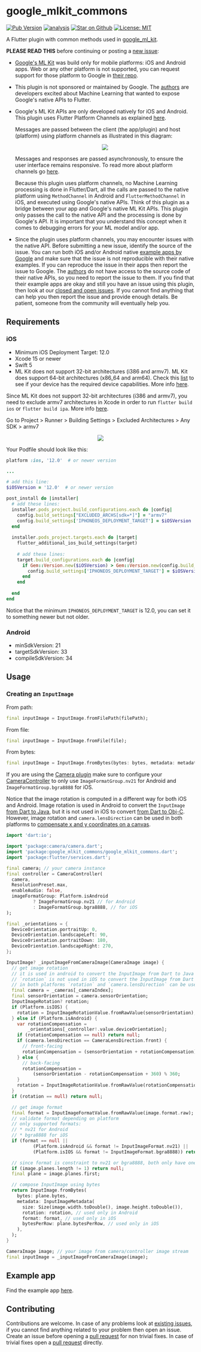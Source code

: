# google\_mlkit\_commons

[![Pub Version](https://img.shields.io/pub/v/google_mlkit_commons)](https://pub.dev/packages/google_mlkit_commons)
[![analysis](https://github.com/flutter-ml/google_ml_kit_flutter/actions/workflows/code-analysis.yml/badge.svg)](https://github.com/flutter-ml/google_ml_kit_flutter/actions)
[![Star on Github](https://img.shields.io/github/stars/flutter-ml/google_ml_kit_flutter.svg?style=flat&logo=github&colorB=deeppink&label=stars)](https://github.com/flutter-ml/google_ml_kit_flutter)
[![License: MIT](https://img.shields.io/badge/license-MIT-purple.svg)](https://opensource.org/licenses/MIT)

A Flutter plugin with common methods used in [google\_ml\_kit](https://github.com/flutter-ml/google_ml_kit_flutter).

**PLEASE READ THIS** before continuing or posting a [new issue](https://github.com/flutter-ml/google_ml_kit_flutter/issues):

- [Google's ML Kit](https://developers.google.com/ml-kit) was build only for mobile platforms: iOS and Android apps. Web or any other platform is not supported, you can request support for those platform to Google in [their repo](https://github.com/googlesamples/mlkit/issues).

- This plugin is not sponsored or maintained by Google. The [authors](https://github.com/flutter-ml/google_ml_kit_flutter/blob/master/AUTHORS) are developers excited about Machine Learning that wanted to expose Google's native APIs to Flutter.

- Google's ML Kit APIs are only developed natively for iOS and Android. This plugin uses Flutter Platform Channels as explained [here](https://docs.flutter.dev/development/platform-integration/platform-channels).

  Messages are passed between the client (the app/plugin) and host (platform) using platform channels as illustrated in this diagram:

  <p align="center" width="100%">
    <img src="https://docs.flutter.dev/assets/images/docs/PlatformChannels.png"> 
  </p>

  Messages and responses are passed asynchronously, to ensure the user interface remains responsive. To read more about platform channels go [here](https://docs.flutter.dev/development/platform-integration/platform-channels).

  Because this plugin uses platform channels, no Machine Learning processing is done in Flutter/Dart, all the calls are passed to the native platform using `MethodChannel` in Android and `FlutterMethodChannel` in iOS, and executed using Google's native APIs. Think of this plugin as a bridge between your app and Google's native ML Kit APIs. This plugin only passes the call to the native API and the processing is done by Google's API. It is important that you understand this concept when it comes to debugging errors for your ML model and/or app.

- Since the plugin uses platform channels, you may encounter issues with the native API. Before submitting a new issue, identify the source of the issue. You can run both iOS and/or Android native [example apps by Google](https://github.com/googlesamples/mlkit) and make sure that the issue is not reproducible with their native examples. If you can reproduce the issue in their apps then report the issue to Google. The [authors](https://github.com/flutter-ml/google_ml_kit_flutter/blob/master/AUTHORS) do not have access to the source code of their native APIs, so you need to report the issue to them. If you find that their example apps are okay and still you have an issue using this plugin, then look at our [closed and open issues](https://github.com/flutter-ml/google_ml_kit_flutter/issues). If you cannot find anything that can help you then report the issue and provide enough details. Be patient, someone from the community will eventually help you.

## Requirements

### iOS

- Minimum iOS Deployment Target: 12.0
- Xcode 15 or newer
- Swift 5
- ML Kit does not support 32-bit architectures (i386 and armv7). ML Kit does support 64-bit architectures (x86_64 and arm64). Check this [list](https://developer.apple.com/support/required-device-capabilities/) to see if your device has the required device capabilities. More info [here](https://developers.google.com/ml-kit/migration/ios).

Since ML Kit does not support 32-bit architectures (i386 and armv7), you need to exclude armv7 architectures in Xcode in order to run `flutter build ios` or `flutter build ipa`. More info [here](https://developers.google.com/ml-kit/migration/ios).

Go to Project > Runner > Building Settings > Excluded Architectures > Any SDK > armv7

<p align="center" width="100%">
  <img src="https://raw.githubusercontent.com/flutter-ml/google_ml_kit_flutter/master/resources/build_settings_01.png">
</p>

Your Podfile should look like this:

```ruby
platform :ios, '12.0'  # or newer version

...

# add this line:
$iOSVersion = '12.0'  # or newer version

post_install do |installer|
  # add these lines:
  installer.pods_project.build_configurations.each do |config|
    config.build_settings["EXCLUDED_ARCHS[sdk=*]"] = "armv7"
    config.build_settings['IPHONEOS_DEPLOYMENT_TARGET'] = $iOSVersion
  end
  
  installer.pods_project.targets.each do |target|
    flutter_additional_ios_build_settings(target)
    
    # add these lines:
    target.build_configurations.each do |config|
      if Gem::Version.new($iOSVersion) > Gem::Version.new(config.build_settings['IPHONEOS_DEPLOYMENT_TARGET'])
        config.build_settings['IPHONEOS_DEPLOYMENT_TARGET'] = $iOSVersion
      end
    end
    
  end
end
```

Notice that the minimum `IPHONEOS_DEPLOYMENT_TARGET` is 12.0, you can set it to something newer but not older.

### Android

- minSdkVersion: 21
- targetSdkVersion: 33
- compileSdkVersion: 34

## Usage

### Creating an `InputImage`

From path:

```dart
final inputImage = InputImage.fromFilePath(filePath);
```

From file:

```dart
final inputImage = InputImage.fromFile(file);
```

From bytes:

```dart
final inputImage = InputImage.fromBytes(bytes: bytes, metadata: metadata);
```

If you are using the [Camera plugin](https://pub.dev/packages/camera) make sure to configure your [CameraController](https://pub.dev/documentation/camera/latest/camera/CameraController-class.html) to only use `ImageFormatGroup.nv21` for Android and `ImageFormatGroup.bgra8888` for iOS.

Notice that the image rotation is computed in a different way for both iOS and Android. Image rotation is used in Android to convert the `InputImage` [from Dart to Java](https://github.com/flutter-ml/google_ml_kit_flutter/blob/master/packages/google_mlkit_commons/android/src/main/java/com/google_mlkit_commons/InputImageConverter.java), but it is not used in iOS to convert [from Dart to Obj-C](https://github.com/flutter-ml/google_ml_kit_flutter/blob/master/packages/google_mlkit_commons/ios/Classes/MLKVisionImage%2BFlutterPlugin.m). However, image rotation and `camera.lensDirection` can be used in both platforms to [compensate x and y coordinates on a canvas](https://github.com/flutter-ml/google_ml_kit_flutter/blob/master/packages/example/lib/vision_detector_views/painters/coordinates_translator.dart).

```dart
import 'dart:io';

import 'package:camera/camera.dart';
import 'package:google_mlkit_commons/google_mlkit_commons.dart';
import 'package:flutter/services.dart';

final camera; // your camera instance
final controller = CameraController(
  camera,
  ResolutionPreset.max,
  enableAudio: false,
  imageFormatGroup: Platform.isAndroid
          ? ImageFormatGroup.nv21 // for Android
          : ImageFormatGroup.bgra8888, // for iOS
);

final _orientations = {
  DeviceOrientation.portraitUp: 0,
  DeviceOrientation.landscapeLeft: 90,
  DeviceOrientation.portraitDown: 180,
  DeviceOrientation.landscapeRight: 270,
};

InputImage? _inputImageFromCameraImage(CameraImage image) {
  // get image rotation
  // it is used in android to convert the InputImage from Dart to Java
  // `rotation` is not used in iOS to convert the InputImage from Dart to Obj-C
  // in both platforms `rotation` and `camera.lensDirection` can be used to compensate `x` and `y` coordinates on a canvas
  final camera = _cameras[_cameraIndex];
  final sensorOrientation = camera.sensorOrientation;
  InputImageRotation? rotation;
  if (Platform.isIOS) {
    rotation = InputImageRotationValue.fromRawValue(sensorOrientation);
  } else if (Platform.isAndroid) {
    var rotationCompensation =
        _orientations[_controller!.value.deviceOrientation];
    if (rotationCompensation == null) return null;
    if (camera.lensDirection == CameraLensDirection.front) {
      // front-facing
      rotationCompensation = (sensorOrientation + rotationCompensation) % 360;
    } else {
      // back-facing
      rotationCompensation =
          (sensorOrientation - rotationCompensation + 360) % 360;
    }
    rotation = InputImageRotationValue.fromRawValue(rotationCompensation);
  }
  if (rotation == null) return null;

  // get image format
  final format = InputImageFormatValue.fromRawValue(image.format.raw);
  // validate format depending on platform
  // only supported formats:
  // * nv21 for Android
  // * bgra8888 for iOS
  if (format == null ||
          (Platform.isAndroid && format != InputImageFormat.nv21) ||
          (Platform.isIOS && format != InputImageFormat.bgra8888)) return null;

  // since format is constraint to nv21 or bgra8888, both only have one plane
  if (image.planes.length != 1) return null;
  final plane = image.planes.first;

  // compose InputImage using bytes
  return InputImage.fromBytes(
    bytes: plane.bytes,
    metadata: InputImageMetadata(
      size: Size(image.width.toDouble(), image.height.toDouble()),
      rotation: rotation, // used only in Android
      format: format, // used only in iOS
      bytesPerRow: plane.bytesPerRow, // used only in iOS
    ),
  );
}

CameraImage image; // your image from camera/controller image stream
final inputImage = _inputImageFromCameraImage(image);
```

## Example app

Find the example app [here](https://github.com/flutter-ml/google_ml_kit_flutter/tree/master/packages/example).

## Contributing

Contributions are welcome.
In case of any problems look at [existing issues](https://github.com/flutter-ml/google_ml_kit_flutter/issues), if you cannot find anything related to your problem then open an issue.
Create an issue before opening a [pull request](https://github.com/flutter-ml/google_ml_kit_flutter/pulls) for non trivial fixes.
In case of trivial fixes open a [pull request](https://github.com/flutter-ml/google_ml_kit_flutter/pulls) directly.
